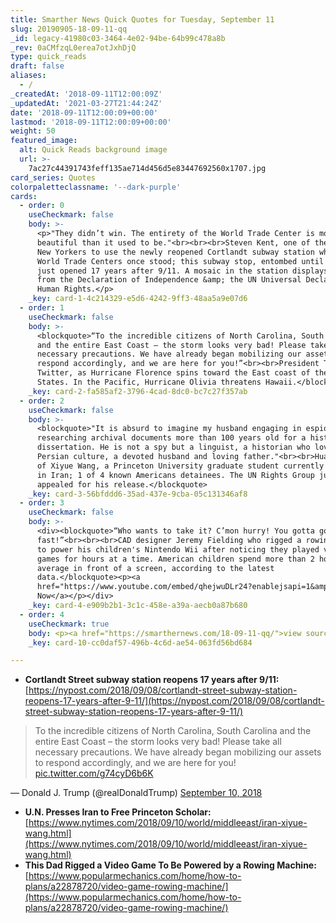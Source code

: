 ```yaml
---
title: Smarther News Quick Quotes for Tuesday, September 11
slug: 20190905-18-09-11-qq
_id: legacy-41980c03-3464-4e02-94be-64b99c478a8b
_rev: 0aCMfzqL0erea7otJxhDjQ
type: quick_reads
draft: false
aliases:
  - /
_createdAt: '2018-09-11T12:00:09Z'
_updatedAt: '2021-03-27T21:44:24Z'
date: '2018-09-11T12:00:09+00:00'
lastmod: '2018-09-11T12:00:09+00:00'
weight: 50
featured_image:
  alt: Quick Reads background image
  url: >-
    7ac27c44391743feff135ae714d456d5e83447692560x1707.jpg
card_series: Quotes
colorpaletteclassname: '--dark-purple'
cards:
  - order: 0
    useCheckmark: false
    body: >-
      <p>"They didn’t win. The entirety of the World Trade Center is more
      beautiful than it used to be."<br><br><br>Steven Kent, one of the first
      New Yorkers to use the newly reopened Cortlandt subway station where the
      World Trade Centers once stood; this subway stop, entombed until 2015,
      just opened 17 years after 9/11. A mosaic in the station displays text
      from the Declaration of Independence &amp; the UN Universal Declaration of
      Human Rights.</p>
    _key: card-1-4c214329-e5d6-4242-9ff3-48aa5a9e07d6
  - order: 1
    useCheckmark: false
    body: >-
      <blockquote>“To the incredible citizens of North Carolina, South Carolina
      and the entire East Coast – the storm looks very bad! Please take all
      necessary precautions. We have already began mobilizing our assets to
      respond accordingly, and we are here for you!”<br><br>President Trump,
      Twitter, as Hurricane Florence spins toward the East coast of the United
      States. In the Pacific, Hurricane Olivia threatens Hawaii.</blockquote>
    _key: card-2-fa585af2-3796-4cad-8dc0-bc7c27f357ab
  - order: 2
    useCheckmark: false
    body: >-
      <blockquote>"It is absurd to imagine my husband engaging in espionage by
      researching archival documents more than 100 years old for a history
      dissertation. He is not a spy but a linguist, a historian who loves
      Persian culture, a devoted husband and loving father."<br><br>Hua Qu, wife
      of Xiyue Wang, a Princeton University graduate student currently in prison
      in Iran; 1 of 4 known Americans detainees. The UN Rights Group just
      appealed for his release.</blockquote>
    _key: card-3-56bfddd6-35ad-437e-9cba-05c131346af8
  - order: 3
    useCheckmark: false
    body: >-
      <div><blockquote>“Who wants to take it? C’mon hurry! You gotta go
      fast!”<br><br><br>CAD designer Jeremy Fielding who rigged a rowing machine
      to power his children's Nintendo Wii after noticing they played video
      games for hours at a time. American children spend more than 2 hours on
      average in front of a screen, according to the latest
      data.</blockquote><p><a
      href="https://www.youtube.com/embed/qhejwuDLr24?enablejsapi=1&amp;autoplay=1&amp;rel=0">Watch
      Now</a></p></div>
    _key: card-4-e909b2b1-3c1c-458e-a39a-aecb0a87b680
  - order: 4
    useCheckmark: true
    body: <p><a href="https://smarthernews.com/18-09-11-qq/">view sources</a></p>
    _key: card-10-cc0daf57-496b-4c6d-ae54-063fd56bd684

---
```

* **Cortlandt Street subway station reopens 17 years after 9/11:**  
[https://nypost.com/2018/09/08/cortlandt-street-subway-station-reopens-17-years-after-9-11/](https://nypost.com/2018/09/08/cortlandt-street-subway-station-reopens-17-years-after-9-11/)

> To the incredible citizens of North Carolina, South Carolina and the entire East Coast – the storm looks very bad! Please take all necessary precautions. We have already began mobilizing our assets to respond accordingly, and we are here for you! [pic.twitter.com/g74cyD6b6K](https://t.co/g74cyD6b6K)  
  
  
  
— Donald J. Trump (@realDonaldTrump) [September 10, 2018](https://twitter.com/realDonaldTrump/status/1039237395374325760?ref_src=twsrc%5Etfw)

* **U.N. Presses Iran to Free Princeton Scholar:**  
[https://www.nytimes.com/2018/09/10/world/middleeast/iran-xiyue-wang.html](https://www.nytimes.com/2018/09/10/world/middleeast/iran-xiyue-wang.html)
* **This Dad Rigged a Video Game To Be Powered by a Rowing Machine:**  
[https://www.popularmechanics.com/home/how-to-plans/a22878720/video-game-rowing-machine/](https://www.popularmechanics.com/home/how-to-plans/a22878720/video-game-rowing-machine/)
